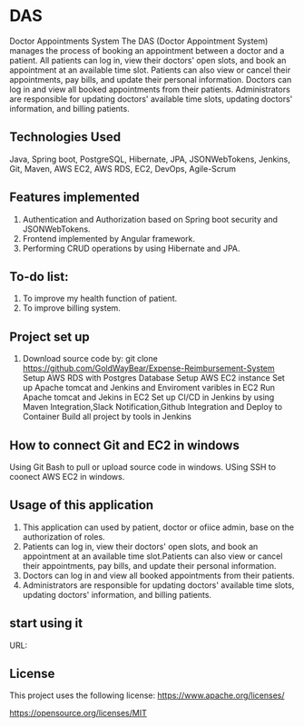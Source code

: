 # DAS
Doctor Appointments System
The DAS (Doctor Appointment System) manages the process of booking an appointment between a doctor and a patient. All patients can log in, view their doctors' open slots, and book an appointment at an available time slot. Patients can also view or cancel their appointments, pay bills, and update their personal information. Doctors can log in and view all booked appointments from their patients. Administrators are responsible for updating doctors' available time slots, updating doctors' information, and billing patients.

## Technologies Used
Java, Spring boot, PostgreSQL, Hibernate, JPA, JSONWebTokens, Jenkins, Git, Maven, AWS EC2, AWS RDS, EC2, DevOps, Agile-Scrum

## Features implemented
1. Authentication and Authorization based on Spring boot security and JSONWebTokens.
2. Frontend implemented by Angular framework.
3. Performing CRUD operations by using Hibernate and JPA.

## To-do list:
1. To improve my health function of patient.
2. To improve billing system.

## Project set up
1. Download source code by: git clone https://github.com/GoldWayBear/Expense-Reimbursement-System
Setup AWS RDS with Postgres Database
Setup AWS EC2 instance
Set up Apache tomcat and Jenkins and Enviroment varibles in EC2
Run Apache tomcat and Jekins in EC2
Set up CI/CD in Jenkins by using Maven Integration,Slack Notification,Github Integration and Deploy to Container
Build all project by tools in Jenkins

## How to connect Git and EC2 in windows
Using Git Bash to pull or upload source code in windows.
USing SSH to coonect AWS EC2 in windows.

## Usage of this application
1. This application can used by patient, doctor or ofiice admin, base on the authorization of roles.
2. Patients can log in, view their doctors' open slots, and book an appointment at an available time slot.Patients can also view or cancel their appointments, pay bills, and update their personal information.
3. Doctors can log in and view all booked appointments from their patients.
4. Administrators are responsible for updating doctors' available time slots, updating doctors' information, and billing patients.

## start using it
URL: 

## License
This project uses the following license:
https://www.apache.org/licenses/

https://opensource.org/licenses/MIT
